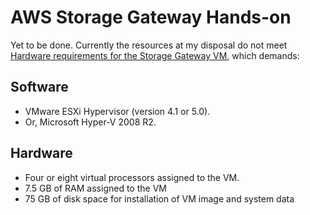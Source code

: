 # AWS Storage Gateway Hands-on

Yet to be done. Currently the resources at my disposal do not meet [Hardware requirements for the Storage Gateway VM](http://docs.aws.amazon.com/storagegateway/latest/userguide/Requirements.html), which demands:

## Software

- VMware ESXi Hypervisor (version 4.1 or 5.0).
- Or, Microsoft Hyper-V 2008 R2.

## Hardware

- Four or eight virtual processors assigned to the VM.
- 7.5 GB of RAM assigned to the VM
- 75 GB of disk space for installation of VM image and system data



